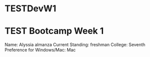 # TESTDevW1
# TEST Bootcamp Week 1
Name: Alyssia almanza
Current Standing: freshman
College: Seventh
Preference for Windows/Mac: Mac